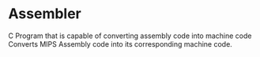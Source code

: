 # Assembler
C Program that is capable of converting assembly code into machine code
Converts MIPS Assembly code into its corresponding machine code.
